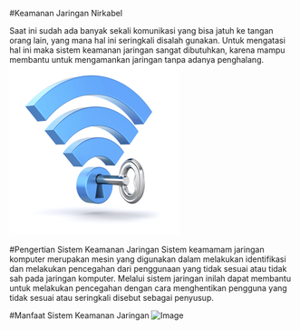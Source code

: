 #Keamanan Jaringan Nirkabel

Saat ini sudah ada banyak sekali komunikasi yang bisa jatuh ke tangan orang lain, yang mana hal ini seringkali disalah gunakan. Untuk mengatasi hal ini maka sistem keamanan jaringan sangat dibutuhkan, karena mampu membantu untuk mengamankan jaringan tanpa adanya penghalang.
![Image](Wireless-Security.png)

#Pengertian Sistem Keamanan Jaringan
Sistem keamamam jaringan komputer merupakan mesin yang digunakan dalam melakukan identifikasi dan melakukan pencegahan dari penggunaan yang tidak sesuai atau tidak sah pada jaringan komputer. Melalui sistem jaringan inilah dapat membantu untuk melakukan pencegahan dengan cara menghentikan pengguna yang tidak sesuai atau seringkali disebut sebagai penyusup.

#Manfaat Sistem Keamanan Jaringan
![Image](Wire)
